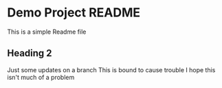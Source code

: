 # Demo Project README

This is a simple Readme file

## Heading 2

Just some updates on a branch
This is bound to cause trouble
I hope this isn't much of a problem
